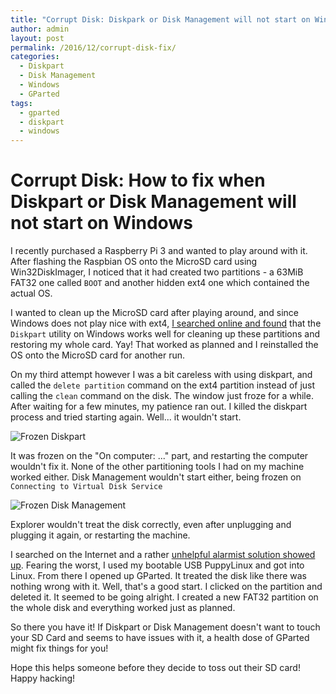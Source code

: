```yaml
---
title: "Corrupt Disk: Diskpark or Disk Management will not start on Windows"
author: admin
layout: post
permalink: /2016/12/corrupt-disk-fix/
categories:
  - Diskpart
  - Disk Management
  - Windows
  - GParted
tags:
  - gparted
  - diskpart
  - windows
---
```


# Corrupt Disk: How to fix when Diskpart or Disk Management will not start on Windows

I recently purchased a Raspberry Pi 3 and wanted to play around with it. After flashing the Raspbian OS onto the MicroSD card using Win32DiskImager, I noticed that it had created two partitions - a 63MiB FAT32 one called `BOOT` and another hidden ext4 one which contained the actual OS.

I wanted to clean up the MicroSD card after playing around, and since Windows does not play nice with ext4, [I searched online and found](https://www.all4os.com/windows/properly-delete-a-partition-on-usb-drive-using-diskpart.html) that the `Diskpart` utility on Windows works well for cleaning up these partitions and restoring my whole card. Yay! That worked as planned and I reinstalled the OS onto the MicroSD card for another run.

On my third attempt however I was a bit careless with using diskpart, and called the `delete partition` command on the ext4 partition instead of just calling the `clean` command on the disk. The window just froze for a while. After waiting for a few minutes, my patience ran out. I killed the diskpart process and tried starting again. Well... it wouldn't start.

![Frozen Diskpart](https://caffinc.github.io/images/diskpart_frozen.png)

It was frozen on the "On computer: ..." part, and restarting the computer wouldn't fix it. None of the other partitioning tools I had on my machine worked either. Disk Management wouldn't start either, being frozen on `Connecting to Virtual Disk Service`

![Frozen Disk Management](https://caffinc.github.io/images/diskmanagement_frozen.png)

Explorer wouldn't treat the disk correctly, even after unplugging and plugging it again, or restarting the machine.

I searched on the Internet and a rather [unhelpful alarmist solution showed up](http://superuser.com/questions/819056/diskpart-will-not-open-through-cmd). Fearing the worst, I used my bootable USB PuppyLinux and got into Linux. From there I opened up GParted. It treated the disk like there was nothing wrong with it. Well, that's a good start. I clicked on the partition and deleted it. It seemed to be going alright. I created a new FAT32 partition on the whole disk and everything worked just as planned.

So there you have it! If Diskpart or Disk Management doesn't want to touch your SD Card and seems to have issues with it, a health dose of GParted might fix things for you!

Hope this helps someone before they decide to toss out their SD card! Happy hacking!  